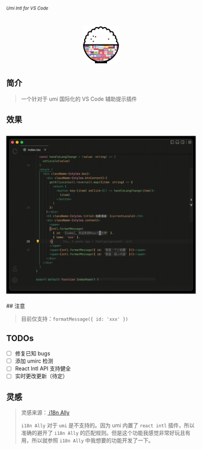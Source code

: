 <sub><em>Umi Intl for VS Code</em></sub>
<h1 align="center">
  <img src="./assets/logo.png" height="100">
</h1>


## 简介

> 一个针对于 umi 国际化的 VS Code 辅助提示插件


## 效果

<h2 align="center">
  <img src="./assets/example.gif">
</h2>
## 注意

> 目前仅支持：`formatMessage({ id: 'xxx' })`

## TODOs

- [ ] 修复已知 bugs
- [ ] 添加 umirc 检测
- [ ] React Intl API 支持健全
- [ ] 实时更改更新（待定）

## 灵感

> 灵感来源：[ i18n Ally](https://marketplace.visualstudio.com/items?itemName=Lokalise.i18n-ally)
>
> `i18n Ally` 对于 `umi` 是不支持的。因为 umi 内置了 `react intl` 插件，所以准确的避开了 `i18n Ally` 的匹配规则。但是这个功能我感觉非常好玩且有用，所以就参照 `i18n Ally` 中我想要的功能开发了一下。

